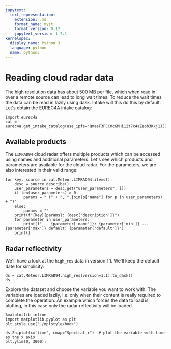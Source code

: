 ```yaml
---
jupytext:
  text_representation:
    extension: .md
    format_name: myst
    format_version: 0.12
    jupytext_version: 1.7.1
kernelspec:
  display_name: Python 3
  language: python
  name: python3
---
```


# Reading cloud radar data
The high resolution data has about 500 MB per file, which when read in over a remote source can lead to long wait times.
To reduce the wait times the data can be read in lazily using dask.
Intake will this do this by default.
Let's obtain the EUREC4A intake catalog:

```{code-cell} ipython3
import eurec4a
cat = eurec4a.get_intake_catalog(use_ipfs="QmaeF3PCCmcGMHi12t7c4aZeob3Kkj1JJ322aNwCBBtUHF")
```

## Available products
The `LIMRAD94` cloud radar offers multiple products which can be accessed using names and additional parameters.
Let's see which products and parameters are available for the cloud radar.
For the parameters, we are also interested in their valid range:

```{code-cell} ipython3
for key, source in cat.Meteor.LIMRAD94.items():
    desc = source.describe()
    user_parameters = desc.get("user_parameters", [])
    if len(user_parameters) > 0:
        params = " (" + ", ".join(p["name"] for p in user_parameters) + ")"
    else:
        params = ""
    print(f"{key}{params}: {desc['description']}")
    for parameter in user_parameters:
        print(f"    {parameter['name']}: {parameter['min']} ... {parameter['max']} default: {parameter['default']}")
    print()
```

## Radar reflectivity
We'll have a look at the `high_res` data in version 1.1. We'll keep the default date for simplicity:

```{code-cell} ipython3
ds = cat.Meteor.LIMRAD94.high_res(version=1.1).to_dask()
ds
```

Explore the dataset and choose the variable you want to work with.
The variables are loaded lazily, i.e. only when their content is really required to complete the operation.
An example which forces the data to load is plotting, in this case only the radar reflectivity will be loaded.

```{code-cell} ipython3
%matplotlib inline
import matplotlib.pyplot as plt
plt.style.use("./mplstyle/book")

ds.Zh.plot(x='time', cmap="Spectral_r")  # plot the variable with time as the x axis
plt.ylim(0, 3000);
```
